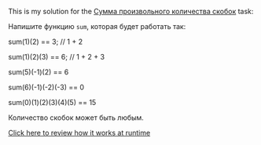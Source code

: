 This is my solution for the <a href="https://learn.javascript.ru/task/sum-many-brackets" target="_blank">Сумма произвольного количества скобок</a> task:

Напишите функцию <code>sum</code>, которая будет работать так:

sum(1)(2) == 3; // 1 + 2

sum(1)(2)(3) == 6; // 1 + 2 + 3

sum(5)(-1)(2) == 6

sum(6)(-1)(-2)(-3) == 0

sum(0)(1)(2)(3)(4)(5) == 15

Количество скобок может быть любым.
      
<a href="https://htmlpreview.github.io/?https://github.com/IgnatovDan/LearnJavascript_JS_DOM/blob/master/sum-many-brackets/index.html" target="_blank">Click here to review how it works at runtime</a>
